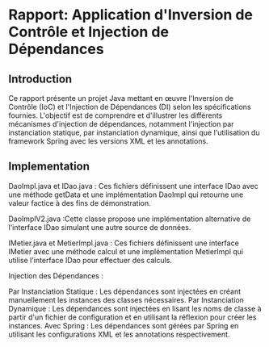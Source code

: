 # Rapport: Application d'Inversion de Contrôle et Injection de Dépendances

## Introduction
Ce rapport présente un projet Java mettant en œuvre l'Inversion de Contrôle (IoC) et l'Injection de Dépendances (DI) selon les spécifications fournies. L'objectif est de comprendre et d'illustrer les différents mécanismes d'injection de dépendances, notamment l'injection par instanciation statique, par instanciation dynamique, ainsi que l'utilisation du framework Spring avec les versions XML et les annotations.
## Implementation
DaoImpl.java et IDao.java :  Ces fichiers définissent une interface IDao avec une méthode getData et une implémentation DaoImpl qui retourne une valeur factice à des fins de démonstration.

DaoImplV2.java :Cette classe propose une implémentation alternative de l'interface IDao simulant une autre source de données.

IMetier.java et MetierImpl.java :  Ces fichiers définissent une interface IMetier avec une méthode calcul et une implémentation MetierImpl qui utilise l'interface IDao pour effectuer des calculs.

Injection des Dépendances :

Par Instanciation Statique  : Les dépendances sont injectées en créant manuellement les instances des classes nécessaires.
Par Instanciation Dynamique  : Les dépendances sont injectées en lisant les noms de classe à partir d'un fichier de configuration et en utilisant la réflexion pour créer les instances.
Avec Spring : Les dépendances sont gérées par Spring en utilisant les configurations XML et les annotations respectivement.
